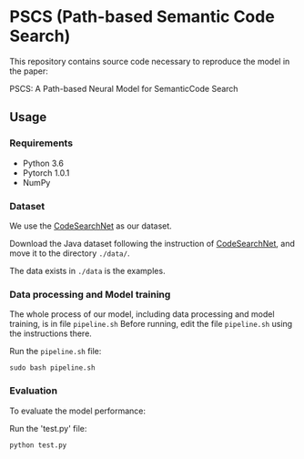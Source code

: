 # PSCS (Path-based Semantic Code Search)

This repository contains source code necessary to reproduce the model in the paper:

PSCS: A Path-based Neural Model for SemanticCode Search

## Usage

### Requirements

- Python 3.6
- Pytorch 1.0.1
- NumPy

### Dataset

We use the [CodeSearchNet](https://github.com/github/CodeSearchNet) as our dataset.

Download the Java dataset following the instruction of [CodeSearchNet](https://github.com/github/CodeSearchNet), and move it to the directory `./data/`.

The data exists in `./data` is the examples.

### Data processing and Model training

The whole process of our model, including data processing and model training, is in file `pipeline.sh`
Before running, edit the file `pipeline.sh` using the instructions there.

Run the `pipeline.sh` file:

```
sudo bash pipeline.sh
```

### Evaluation

To evaluate the model performance:

Run the 'test.py' file:

```
python test.py
```